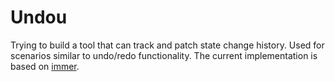 # Undou

Trying to build a tool that can track and patch state change history. Used for scenarios similar to undo/redo functionality. The current implementation is based on [immer](https://github.com/immerjs/immer).
